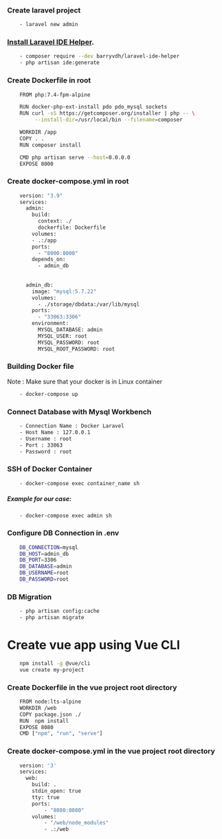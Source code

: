
### Create laravel project
```sh
    - laravel new admin
```

### [Install Laravel IDE Helper](https://github.com/barryvdh/laravel-ide-helper).

```sh
    - composer require --dev barryvdh/laravel-ide-helper
    - php artisan ide:generate
```

### Create Dockerfile in root
```sh
    FROM php:7.4-fpm-alpine

    RUN docker-php-ext-install pdo pdo_mysql sockets
    RUN curl -sS https://getcomposer.org/installer​ | php -- \
         --install-dir=/usr/local/bin --filename=composer

    WORKDIR /app
    COPY . .
    RUN composer install

    CMD php artisan serve --host=0.0.0.0
    EXPOSE 8000

```

### Create docker-compose.yml in root
```sh
    version: "3.9"
    services:
      admin:
        build:
          context: ./
          dockerfile: Dockerfile
        volumes:
        - .:/app
        ports:
          - "8000:8000"
        depends_on:
          - admin_db
    
    
      admin_db:
        image: "mysql:5.7.22"
        volumes:
          - ./storage/dbdata:/var/lib/mysql
        ports:
          - "33063:3306"
        environment:
          MYSQL_DATABASE: admin
          MYSQL_USER: root
          MYSQL_PASSWORD: root
          MYSQL_ROOT_PASSWORD: root

```

### Building Docker file
<p>Note : Make sure that your docker is in Linux container </p>

```sh
    - docker-compose up
```

### Connect Database with Mysql Workbench 
```sh
    - Connection Name : Docker Laravel
    - Host Name : 127.0.0.1
    - Username : root
    - Port : 33063
    - Password : root
```

### SSH of Docker Container
```sh
    - docker-compose exec container_name sh
```
##### Example for our case:
```sh
    - docker-compose exec admin sh
```

### Configure DB Connection in .env 
```sh
    DB_CONNECTION=mysql
    DB_HOST=admin_db
    DB_PORT=3306
    DB_DATABASE=admin
    DB_USERNAME=root
    DB_PASSWORD=root
```

### DB Migration
```sh
    - php artisan config:cache
    - php artisan migrate
```

# Create vue app using Vue CLI 
```sh
    npm install -g @vue/cli
    vue create my-project
```

### Create Dockerfile in the vue project root directory
```sh
    FROM node:lts-alpine
    WORKDIR /web
    COPY package.json ./
    RUN  npm install
    EXPOSE 8080
    CMD ["npm", "run", "serve"]

```

### Create docker-compose.yml in the vue project root directory
```sh
    version: '3'
    services:
      web:
        build: .
        stdin_open: true
        tty: true
        ports: 
            - "8080:8080"
        volumes:
            - "/web/node_modules" 
            - .:/web

```

